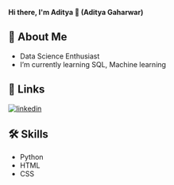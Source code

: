 **Hi there, I'm Aditya 👋 (Aditya Gaharwar)**

## 🚀 About Me
- Data Science Enthusiast
- I’m currently learning SQL, Machine learning

## 🔗 Links
[![linkedin](https://img.shields.io/badge/linkedin-0A66C2?style=for-the-badge&logo=linkedin&logoColor=white)](https://www.linkedin.com/in/aditya-gaharwar)




## 🛠 Skills
- Python
- HTML
- CSS
